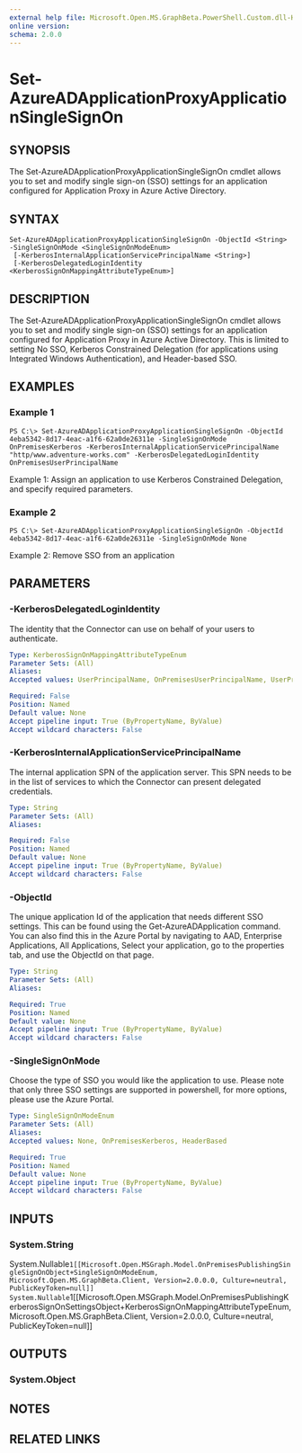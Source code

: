 ```yaml
---
external help file: Microsoft.Open.MS.GraphBeta.PowerShell.Custom.dll-Help.xml
online version: 
schema: 2.0.0
---
```


# Set-AzureADApplicationProxyApplicationSingleSignOn

## SYNOPSIS
The Set-AzureADApplicationProxyApplicationSingleSignOn cmdlet allows you to set and modify single sign-on (SSO) settings for an application configured for Application Proxy in Azure Active Directory. 
## SYNTAX

```
Set-AzureADApplicationProxyApplicationSingleSignOn -ObjectId <String> -SingleSignOnMode <SingleSignOnModeEnum>
 [-KerberosInternalApplicationServicePrincipalName <String>]
 [-KerberosDelegatedLoginIdentity <KerberosSignOnMappingAttributeTypeEnum>]
```

## DESCRIPTION
The Set-AzureADApplicationProxyApplicationSingleSignOn cmdlet allows you to set and modify single sign-on (SSO) settings for an application configured for Application Proxy in Azure Active Directory. This is limited to setting No SSO, Kerberos Constrained Delegation (for applications using Integrated Windows Authentication), and Header-based SSO.

## EXAMPLES

### Example 1
```
PS C:\> Set-AzureADApplicationProxyApplicationSingleSignOn -ObjectId 4eba5342-8d17-4eac-a1f6-62a0de26311e -SingleSignOnMode OnPremisesKerberos -KerberosInternalApplicationServicePrincipalName "http/www.adventure-works.com" -KerberosDelegatedLoginIdentity OnPremisesUserPrincipalName
```
Example 1: Assign an application to use Kerberos Constrained Delegation, and specify required parameters. 

### Example 2
```
PS C:\> Set-AzureADApplicationProxyApplicationSingleSignOn -ObjectId 4eba5342-8d17-4eac-a1f6-62a0de26311e -SingleSignOnMode None
```
Example 2: Remove SSO from an application

## PARAMETERS

### -KerberosDelegatedLoginIdentity
The identity that the Connector can use on behalf of your users to authenticate. 

```yaml
Type: KerberosSignOnMappingAttributeTypeEnum
Parameter Sets: (All)
Aliases: 
Accepted values: UserPrincipalName, OnPremisesUserPrincipalName, UserPrincipalUsername, OnPremisesUserPrincipalUsername, OnPremisesSAMAccountName

Required: False
Position: Named
Default value: None
Accept pipeline input: True (ByPropertyName, ByValue)
Accept wildcard characters: False
```

### -KerberosInternalApplicationServicePrincipalName
The internal application SPN of the application server. This SPN needs to be in the list of services to which the Connector can present delegated credentials.

```yaml
Type: String
Parameter Sets: (All)
Aliases: 

Required: False
Position: Named
Default value: None
Accept pipeline input: True (ByPropertyName, ByValue)
Accept wildcard characters: False
```

### -ObjectId
The unique application Id of the application that needs different SSO settings. This can be found using the Get-AzureADApplication command. You can also find this in the Azure Portal by navigating to AAD, Enterprise Applications, All Applications, Select your application, go to the properties tab, and use the ObjectId on that page. 

```yaml
Type: String
Parameter Sets: (All)
Aliases: 

Required: True
Position: Named
Default value: None
Accept pipeline input: True (ByPropertyName, ByValue)
Accept wildcard characters: False
```

### -SingleSignOnMode
Choose the type of SSO you would like the application to use. Please note that only three SSO settings are supported in powershell, for more options, please use the Azure Portal.

```yaml
Type: SingleSignOnModeEnum
Parameter Sets: (All)
Aliases: 
Accepted values: None, OnPremisesKerberos, HeaderBased

Required: True
Position: Named
Default value: None
Accept pipeline input: True (ByPropertyName, ByValue)
Accept wildcard characters: False
```

## INPUTS

### System.String
System.Nullable`1[[Microsoft.Open.MSGraph.Model.OnPremisesPublishingSingleSignOnObject+SingleSignOnModeEnum, Microsoft.Open.MS.GraphBeta.Client, Version=2.0.0.0, Culture=neutral, PublicKeyToken=null]]
System.Nullable`1[[Microsoft.Open.MSGraph.Model.OnPremisesPublishingKerberosSignOnSettingsObject+KerberosSignOnMappingAttributeTypeEnum, Microsoft.Open.MS.GraphBeta.Client, Version=2.0.0.0, Culture=neutral, PublicKeyToken=null]]


## OUTPUTS

### System.Object

## NOTES

## RELATED LINKS

